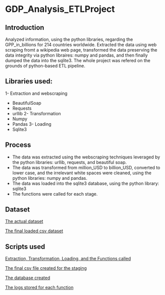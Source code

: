 # GDP_Analysis_ETLProject

## Introduction
Analyzed information, using the python libraries, regarding the GPP_in_billions for 214 countries worldwide. Extracted the data using web scraping fromt a wikipedia web page, transformed the data preserving the data integrity via python libraires: numpy and pandas, and then finally dumped the data into the sqlite3. The whole project was refered on the grounds of python-based ETL pipeline. 

## Libraries used:
1- Extraction and webscraping
- BeautifulSoap
- Requests
- urllib
2- Transformation
- Numpy
- Pandas
3- Loading
- Sqlite3

## Process
- The data was extracted using the webscraping techniques leveraged by the python libraries: urllib, requests, and beautiful soap.
- The data was transformed from million_USD to billion_USD, converted to lower case, and the irrelevant white spaces were cleaned, using the python libraries: numpy and pandas.
- The data was loaded into the sqlite3 database, using the python library: sqlite3
- The functions were called for each stage.

## Dataset
[The actual dataset](https://en.wikipedia.org/wiki/List_of_countries_by_GDP_(nominal))

[The final loaded csv dataset](project.csv)

## Scripts used
[Extraction, Transformation, Loading, and the Functions called](finalproject.py)

[The final csv file created for the staging](prject.csv)

[The database created](MyDB.db)

[The logs stored for each function](etl_project_log.txt)
